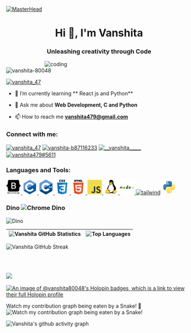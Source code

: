[![MasterHead](https://th.bing.com/th/id/R.75ea38495d3a5bc0c90316b57f9bbfb5?rik=CKmgcCEhXQE1OA&riu=http%3a%2f%2fwww.pramukhdigital.com%2fwp-content%2fuploads%2f2018%2f07%2fNew-PNC-Animated-Banners.gif&ehk=fs6XGSkrODbDz9LuU2tZgUw5aQd76DxwLvAaGpktUZI%3d&risl=&pid=ImgRaw&r=0)](https://vanshita-80048.io)


<!--
**vanshita-80048/vanshita-80048** is a ✨ _special_ ✨ repository because its `README.md` (this file) appears on your GitHub profile.

Here are some ideas to get you started:

- 🔭 I’m currently working on ...
- 🌱 I’m currently learning ...
- 👯 I’m looking to collaborate on ...
- 🤔 I’m looking for help with ...
- 💬 Ask me about ...
- 📫 How to reach me: ...
- 😄 Pronouns: ...
- ⚡ Fun fact: ...
--><h1 align="center">Hi 👋, I'm Vanshita</h1>
<h3 align="center">Unleashing creativity through Code</h3>
<img align="right" alt="coding" width="400" src="https://cdn.dribbble.com/users/17707/screenshots/2413754/rrr.gif">


<p align="left"> <img src="https://komarev.com/ghpvc/?username=vanshita-80048&label=Profile%20views&color=0e75b6&style=flat" alt="vanshita-80048" /> </p>

<p align="left"> <a href="https://twitter.com/vanshita_47" target="blank"><img src="https://img.shields.io/twitter/follow/vanshita_47?logo=twitter&style=for-the-badge" alt="vanshita_47" /></a> </p>

- 🌱 I’m currently learning ** React js and Python**

- 💬 Ask me about **Web Development, C and Python**

- 📫 How to reach me **vanshita479@gmail.com**

<h3 align="left">Connect with me:</h3>
<p align="left">
<a href="https://twitter.com/vanshita_47" target="blank"><img align="center" src="https://raw.githubusercontent.com/rahuldkjain/github-profile-readme-generator/master/src/images/icons/Social/twitter.svg" alt="vanshita_47" height="30" width="40" /></a>
<a href="https://linkedin.com/in/vanshita-b87116233" target="blank"><img align="center" src="https://raw.githubusercontent.com/rahuldkjain/github-profile-readme-generator/master/src/images/icons/Social/linked-in-alt.svg" alt="vanshita-b87116233" height="30" width="40" /></a>
<a href="https://instagram.com/__vanshita_____" target="blank"><img align="center" src="https://raw.githubusercontent.com/rahuldkjain/github-profile-readme-generator/master/src/images/icons/Social/instagram.svg" alt="__vanshita_____" height="30" width="40" /></a>
<a href="https://discord.gg/vanshita479#5611" target="blank"><img align="center" src="https://raw.githubusercontent.com/rahuldkjain/github-profile-readme-generator/master/src/images/icons/Social/discord.svg" alt="vanshita479#5611" height="30" width="40" /></a>
</p>

<h3 align="left">Languages and Tools:</h3>
<p align="left"> <a href="https://getbootstrap.com" target="_blank" rel="noreferrer"> <img src="https://raw.githubusercontent.com/devicons/devicon/master/icons/bootstrap/bootstrap-plain-wordmark.svg" alt="bootstrap" width="40" height="40"/> </a> <a href="https://www.cprogramming.com/" target="_blank" rel="noreferrer"> <img src="https://raw.githubusercontent.com/devicons/devicon/master/icons/c/c-original.svg" alt="c" width="40" height="40"/> </a> <a href="https://www.w3schools.com/cpp/" target="_blank" rel="noreferrer"> <img src="https://raw.githubusercontent.com/devicons/devicon/master/icons/cplusplus/cplusplus-original.svg" alt="cplusplus" width="40" height="40"/> </a> <a href="https://www.w3schools.com/css/" target="_blank" rel="noreferrer"> <img src="https://raw.githubusercontent.com/devicons/devicon/master/icons/css3/css3-original-wordmark.svg" alt="css3" width="40" height="40"/> </a> <a href="https://www.w3.org/html/" target="_blank" rel="noreferrer"> <img src="https://raw.githubusercontent.com/devicons/devicon/master/icons/html5/html5-original-wordmark.svg" alt="html5" width="40" height="40"/> </a> <a href="https://developer.mozilla.org/en-US/docs/Web/JavaScript" target="_blank" rel="noreferrer"> <img src="https://raw.githubusercontent.com/devicons/devicon/master/icons/javascript/javascript-original.svg" alt="javascript" width="40" height="40"/> </a> <a href="https://www.linux.org/" target="_blank" rel="noreferrer"> <img src="https://raw.githubusercontent.com/devicons/devicon/master/icons/linux/linux-original.svg" alt="linux" width="40" height="40"/> </a> <a href="https://nodejs.org" target="_blank" rel="noreferrer"> <img src="https://raw.githubusercontent.com/devicons/devicon/master/icons/nodejs/nodejs-original-wordmark.svg" alt="nodejs" width="40" height="40"/> </a>  <a href="https://tailwindcss.com/" target="_blank" rel="noreferrer"> <img src="https://www.vectorlogo.zone/logos/tailwindcss/tailwindcss-icon.svg" alt="tailwind" width="40" height="40"/></a> <a href="https://www.python.org" target="_blank" rel="noreferrer"><img src="https://raw.githubusercontent.com/devicons/devicon/master/icons/python/python-original.svg" alt="python" width="40" height="40"/> </a></p>




### Dino <img src="https://i.imgur.com/2AGajNs.png" alt="Chrome Dino" width="24" />

![Dino](https://raw.githubusercontent.com/setiyawan12/setiyawan12/master/dino.gif)

 ![Vanshita GitHub Statistics](https://github-readme-stats.vercel.app/api?username=vanshita-80048&show_icons=true) | ![Top Languages](https://github-readme-stats.vercel.app/api/top-langs/?username=vanshita-80048) 
| --- | --- |
 ![Vanshita GitHub Streak](https://github-readme-streak-stats.herokuapp.com/?user=vanshita-80048) 

<br><br>
<p align="left ">  <img width="660" src="https://github-profile-trophy.vercel.app/?username=vanshita-80048&theme=onedark&row=2&column=8"> </p> </a>


[![An image of @vanshita80048's Holopin badges, which is a link to view their full Holopin profile](https://holopin.me/vanshita80048)](https://holopin.io/@vanshita80048)

  Watch my contribution graph being eaten by a Snake! 🐍
![Watch my contribution graph being eaten by a Snake!](https://raw.githubusercontent.com/praveenscience/praveenscience/master/soc/snake.svg)

 ![Vanshita's github activity graph](https://github-readme-activity-graph.vercel.app/graph?username=vanshita-80048)
